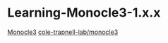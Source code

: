 # Learning-Monocle3-1.x.x
 
[Monocle3](https://cole-trapnell-lab.github.io/monocle3/)
[cole-trapnell-lab/monocle3](https://github.com/cole-trapnell-lab/monocle3)
